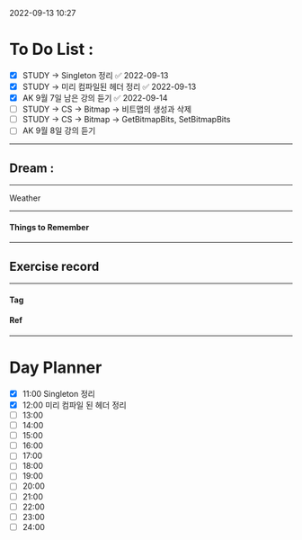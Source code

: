 2022-09-13 10:27

# To Do List :

- [x] STUDY -> Singleton 정리 ✅ 2022-09-13
- [x] STUDY -> 미리 컴파일된 헤더 정리 ✅ 2022-09-13
- [x] AK 9월 7일 남은 강의 듣기 ✅ 2022-09-14
- [ ] STUDY -> CS -> Bitmap -> 비트맵의 생성과 삭제
- [ ] STUDY -> CS -> Bitmap -> GetBitmapBits, SetBitmapBits
- [ ] AK 9월 8일 강의 듣기

---

## Dream :

---

Weather

---

#### Things to Remember

---

## Exercise record
---

#### Tag

#### Ref

---

# Day Planner

- [x] 11:00 Singleton 정리
- [x] 12:00 미리 컴파일 된 헤더 정리
- [ ] 13:00
- [ ] 14:00
- [ ] 15:00
- [ ] 16:00
- [ ] 17:00
- [ ] 18:00
- [ ] 19:00
- [ ] 20:00
- [ ] 21:00
- [ ] 22:00
- [ ] 23:00
- [ ] 24:00